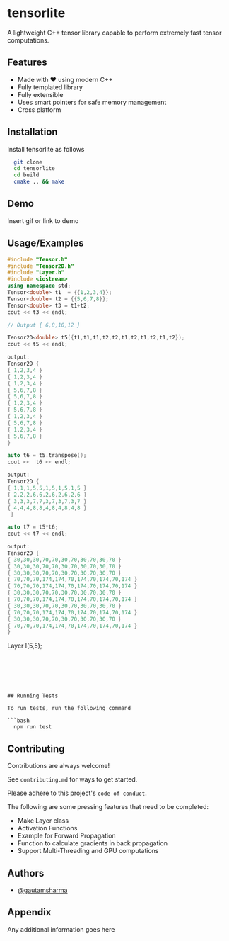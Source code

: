 
# tensorlite

A lightweight C++ tensor library capable to perform extremely fast tensor computations.



## Features

- Made with ❤️ using modern C++
- Fully templated library
- Fully extensible
- Uses smart pointers for safe memory management
- Cross platform



## Installation

Install tensorlite as follows

```bash
  git clone 
  cd tensorlite
  cd build
  cmake .. && make
```

## Demo

Insert gif or link to demo


## Usage/Examples

```cpp
#include "Tensor.h"
#include "Tensor2D.h"
#include "Layer.h"
#include <iostream>
using namespace std;
Tensor<double> t1  = {{1,2,3,4}};
Tensor<double> t2 = {{5,6,7,8}};
Tensor<double> t3 = t1+t2;
cout << t3 << endl;

// Output { 6,8,10,12 }
```

```cpp
Tensor2D<double> t5({t1,t1,t1,t2,t2,t1,t2,t1,t2,t1,t2});
cout << t5 << endl;

output:
Tensor2D {
{ 1,2,3,4 }
{ 1,2,3,4 }
{ 1,2,3,4 }
{ 5,6,7,8 }
{ 5,6,7,8 }
{ 1,2,3,4 }
{ 5,6,7,8 }
{ 1,2,3,4 }
{ 5,6,7,8 }
{ 1,2,3,4 }
{ 5,6,7,8 }
}
```

```cpp
auto t6 = t5.transpose();
cout <<  t6 << endl;

output:
Tensor2D {
{ 1,1,1,5,5,1,5,1,5,1,5 }
{ 2,2,2,6,6,2,6,2,6,2,6 }
{ 3,3,3,7,7,3,7,3,7,3,7 }
{ 4,4,4,8,8,4,8,4,8,4,8 }
 }
```

```cpp
auto t7 = t5*t6;
cout << t7 << endl;

output:
Tensor2D {
{ 30,30,30,70,70,30,70,30,70,30,70 }
{ 30,30,30,70,70,30,70,30,70,30,70 }
{ 30,30,30,70,70,30,70,30,70,30,70 }
{ 70,70,70,174,174,70,174,70,174,70,174 }
{ 70,70,70,174,174,70,174,70,174,70,174 }
{ 30,30,30,70,70,30,70,30,70,30,70 }
{ 70,70,70,174,174,70,174,70,174,70,174 }
{ 30,30,30,70,70,30,70,30,70,30,70 }
{ 70,70,70,174,174,70,174,70,174,70,174 }
{ 30,30,30,70,70,30,70,30,70,30,70 }
{ 70,70,70,174,174,70,174,70,174,70,174 }
}
```
Layer<float> l(5,5);


```






## Running Tests

To run tests, run the following command

```bash
  npm run test
```


## Contributing

Contributions are always welcome!

See `contributing.md` for ways to get started.

Please adhere to this project's `code of conduct`.

The following are some pressing features that need to be completed:

* ~~Make Layer class~~
* Activation Functions  
* Example for Forward Propagation
* Function to calculate gradients in back propagation  
* Support Multi-Threading and GPU computations

## Authors

- [@gautamsharma](https://www.github.com/gautam-sharma1)


## Appendix

Any additional information goes here


[comment]: <> (## API Reference)

[comment]: <> (#### Get all items)

[comment]: <> (```cpp)

[comment]: <> (   int i = 2)

[comment]: <> (```)

[comment]: <> (| Parameter | Type     | Description                |)

[comment]: <> (| :-------- | :------- | :------------------------- |)

[comment]: <> (| `api_key` | `string` | **Required**. Your API key |)

[comment]: <> (#### Get item)

[comment]: <> (```cpp)

[comment]: <> (  Tensor<int> t;)

[comment]: <> (  vector<int> )

[comment]: <> (```)

[comment]: <> (| Parameter | Type     | Description                       |)

[comment]: <> (| :-------- | :------- | :-------------------------------- |)

[comment]: <> (| `id`      | `string` | **Required**. Id of item to fetch |)

[comment]: <> (#### add&#40;num1, num2&#41;)

[comment]: <> (Takes two numbers and returns the sum.)

  
